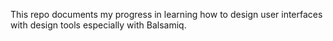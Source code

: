 This repo documents my progress in learning how to design user interfaces with design tools especially with Balsamiq.
